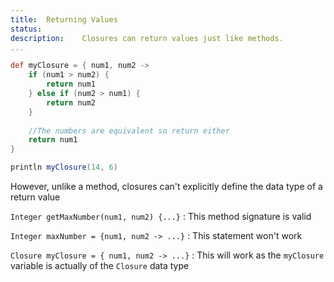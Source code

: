 ```yaml
---
title:	Returning Values
status:	
description:	Closures can return values just like methods.
... 
```

 

```groovy
def myClosure = { num1, num2 ->
    if (num1 > num2) {
        return num1
    } else if (num2 > num1) {
        return num2
    } 
    
    //The numbers are equivalent so return either
    return num1
}

println myClosure(14, 6)
```

However, unlike a method, closures can't explicitly define the data type of a return value

`Integer getMaxNumber(num1, num2) {...}`
:	This method signature is valid

`Integer maxNumber = {num1, num2 -> ...}`
:	This statement won't work 

`Closure myClosure = { num1, num2 -> ...}`
:	This will work as the `myClosure` variable is actually of the `Closure` data type
